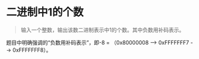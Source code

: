 # 二进制中1的个数

> 输入一个整数，输出该数二进制表示中1的个数。其中负数用补码表示。

题目中明确强调的“负数用补码表示”，即-8 = （0x80000008 --> 0xFFFFFFF7 --> 0xFFFFFFF8）。